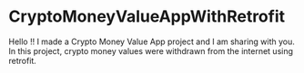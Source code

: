# CryptoMoneyValueAppWithRetrofit
Hello !! I made a Crypto Money Value App project and I am sharing with you. In this project, crypto money values ​​were withdrawn from the internet using retrofit.
